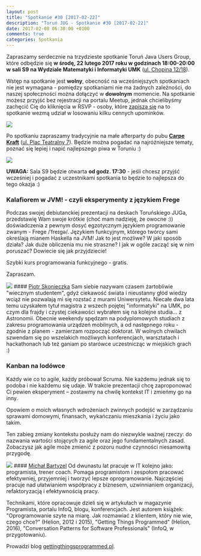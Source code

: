 ```yaml
---
layout: post
title: "Spotkanie #30 [2017-02-22]"
description: "Toruń JUG - Spotkanie #30 [2017-02-22]"
date: 2017-02-08 06:30:00 +0100
comments: true
categories: Spotkania
---
```

Zapraszamy serdecznie na trzydzieste spotkanie Toruń Java Users Group, które odbędzie się **w&nbsp;środę, 22 lutego 2017 roku w&nbsp;godzinach 18:00-20:00 w&nbsp;sali S9 na Wydziale Matematyki i Informatyki UMK** (<a href="https://www.google.pl/maps/place/Fryderyka+Chopina+12%2F18,+Toruń/" target="_blank"><span class="glyphicon glyphicon-map-marker"></span>ul. Chopina 12/18</a>).

Wstęp na spotkanie jest **wolny**, obecność na wcześniejszych spotkaniach nie jest wymagana - pomiędzy spotkaniami nie ma żadnych zależności, do naszej społeczności można dołączyć w **dowolnym** momencie. Na spotkanie możesz przyjść bez rejestracji na portalu Meetup, jednak chcielibyśmy zachęcić Cię do  kliknięcia w RSVP - osoby, które <a href="http://www.meetup.com/Torun-JUG/events/237422696/" target="_blank">zapiszą się</a> na to spotkanie wezmą udział w losowaniu kilku cennych upominków.

<div class="row text-center" style="margin-bottom:10px;">
  <div class="col-md-12">
    <img class="no-border" src="{{ root_url }}/images/meetings/30/cover.png" />
  </div>
</div>

Po spotkaniu zapraszamy tradycyjnie na małe afterparty do pubu <a href="https://www.facebook.com/carpekraft/" target="_blank"><strong>Carpe Kraft</strong></a> (<a href="https://www.google.pl/maps/place/Carpe+Kraft+Toru%C5%84/@53.0120765,18.6028162,19z/data=!4m2!3m1!1s0x0000000000000000:0xd4a984360753f841?hl=pl" target="_blank"><span class="glyphicon glyphicon-map-marker"></span>ul. Plac Teatralny 7</a>). Będzie można pogadać na najróżniejsze tematy, poznać się lepiej i napić najlepszego piwa w Toruniu :)

<div class="row text-center" style="margin-bottom:10px;">
  <div class="col-md-12">
    <img class="no-border" src="{{ root_url }}/images/meetings/30/afterparty.png" />
  </div>
</div>

**UWAGA:** Sala S9 będzie otwarta **od godz. 17:30** - jeśli chcesz przyjść wcześniej i pogadać z uczestnikami spotkania to będzie to najlepsza do tego okazja :) <!-- more -->

### Kalafiorem w JVM! - czyli eksperymenty z językiem Frege
Podczas swojej debiutanckiej prezentacji na deskach Toruńskiego JUGa, przedstawię Wam swoje krótkie (choć mam nadzieję, że owocne :)) doświadczenia z pewnym dosyć egzotycznym językiem programowanie zwanym - Frege /ˈfreɪɡə/. Językiem funkcyjnym, którego twórcy sami określają mianem Haskella na JVM! Jak to jest możliwe? W jaki sposób działa? Jak duże obliczenia mu nie straszne? I jak w ogóle zacząć się w nim poruszać? Dowiecie się jak przyjdziecie!  

Szybki kurs programowania funkcyjnego - gratis.  

Zapraszam.

<img class="no-border speaker-face" src="{{ root_url }}/images/speakers/skonieczka-piotr.jpg" />
#### <a href="https://www.linkedin.com/in/piotr-skonieczka-448927102" target="_blank">Piotr Skonieczka</a>
Sam siebie nazywam czasem żartobliwie "wiecznym studentem", gdyż ciekawość świata i nieustanny głód wiedzy wciąż nie pozwalają mi się rozstać z murami Uniwersytetu. Niecałe dwa lata temu uzyskałem tytuł magistra z wszech pojętej "informatyki" na UMK, po czym dla frajdy i czystej ciekawości wybrałem się na kolejne studia... z Astronomii. Obecnie weekendy spędzam na podyplomowych studiach z zakresu programowania urządzeń mobilnych, a od następnego roku - zgodnie z planem - zamierzam rozpocząć doktorat. W wolnych chwilach szwendam się po wszelakich możliwych konferencjach, warsztatach i hackathonach lub też ganiam po starówce uczestnicząc w miejskich grach :)

<span class="clearfix"></span>

### Kanban na lodówce
Każdy wie co to agile, każdy próbował Scruma. Nie każdemu jednak się to podoba i nie każdemu się udaje. W trakcie prezentacji chcę zaproponować Ci pewien eksperyment – zostawmy na chwilę kontekst IT i zmieńmy go na inny.

Opowiem o moich własnych wdrożeniach zwinnych podejść w zarządzaniu sprawami domowymi, finansach, wykańczaniu mieszkania i życiu jako takim.

Ten zabieg zmiany kontekstu posłuży nam do niezwykle ważnej rzeczy: do nazwania wartości stojących za agile oraz jego fundamentalnych zasad. Zobaczysz jak agile może zmienić z pozoru nudne czynności niesamowitą przygodę.

<img class="no-border speaker-face" src="{{ root_url }}/images/speakers/bartyzel-michal.jpg" />
#### <a href="https://twitter.com/MichalBartyzel" target="_blank">Michał Bartyzel</a>
Od dwunastu lat pracuje w IT kolejno jako: programista, trener coach. Pomaga programistom i zespołom pracować efektywniej, przyjemniej i tworzyć lepsze oprogramowanie. Najczęściej pracuje nad ułatwianiem współpracy z biznesem, uzwinnianiem organizacji, refaktoryzacją i efektywnością pracy.

Technikami, które opracowuje dzieli się w artykułach w magazynie Programista, portalu InfoQ, blogu, konferencjach. Jest autorem książek: "Oprogramowanie szyte na miarę. Jak rozmawiać z klientem, który nie wie, czego chce?" (Helion, 2012 i 2015), "Getting Things Programmed" (Helion, 2016), "Conversation Patterns for Software Professionals" (InfoQ, w przygotowaniu).

Prowadzi blog <a href="http://gettingthingsprogrammed.pl" target="_blank">gettingthingsprogrammed.pl</a>.